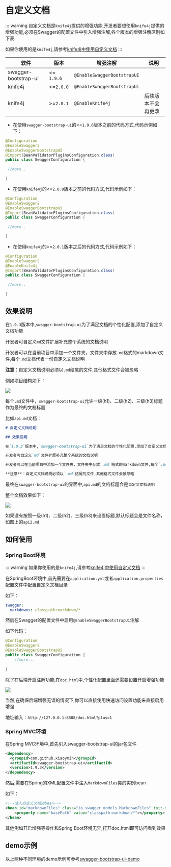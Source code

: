 # 自定义文档


::: warning
自定义文档是`knife4j`提供的增强功能,开发者要想使用`knife4j`提供的增强功能,必须在Swagger的配置文件中引入增强注解,各个版本的增强注解区别如下表:<br />

如果你使用的是`knife4j`,请参考[knife4j中使用自定义文档](../knife4j/self-doc.md)
:::

|软件|版本|增强注解|说明|
|--|--|--|--|
|swagger-bootstrap-ui |<= `1.9.6`|`@EnableSwaggerBootstrapUI`|| 
|knife4j|<=`2.0.0`|`@EnableSwaggerBootstrapUi`||
|knife4j|>=`2.0.1`|`@EnableKnife4j`|后续版本不会再更改|

- 在使用`swagger-bootstrap-ui`的<=`1.9.6`版本之前的代码方式,代码示例如下：
```java
@Configuration
@EnableSwagger2
@EnableSwaggerBootstrapUI
@Import(BeanValidatorPluginsConfiguration.class)
public class SwaggerConfiguration {
    
 //more..

}
```
- 在使用`knife4j`的<=`2.0.0`版本之前的代码方式,代码示例如下：
```java
@Configuration
@EnableSwagger2
@EnableSwaggerBootstrapUi
@Import(BeanValidatorPluginsConfiguration.class)
public class SwaggerConfiguration {
    
 //more..

}
```
- 在使用`knife4j`的>=`2.0.1`版本之后的代码方式,代码示例如下：
```java
@Configuration
@EnableSwagger2
@EnableKnife4j
@Import(BeanValidatorPluginsConfiguration.class)
public class SwaggerConfiguration {
    
 //more..

}
```


## 效果说明

在`1.9.3`版本中,`swagger-bootstrap-ui`为了满足文档的个性化配置,添加了自定义文档功能

开发者可自定义`md`文件扩展补充整个系统的文档说明

开发者可以在当前项目中添加一个文件夹，文件夹中存放`.md`格式的markdown文件,每个`.md`文档代表一份自定义文档说明

**注意**：自定义文档说明必须以`.md`结尾的文件,其他格式文件会被忽略

例如项目结构如下：

![](/knife4j/images/1-9-3/construct.png)

每个`.md`文件中，`swagger-bootstrap-ui`允许一级(h1)、二级(h2)、三级(h3)标题作为最终的文档标题

比如`api.md`文档：

```markdown
# 自定义文档说明

## 效果说明

在`1.9.3`版本中,`swagger-bootstrap-ui`为了满足文档的个性化配置,添加了自定义文档功能

开发者可自定义`md`文件扩展补充整个系统的文档说明

开发者可以在当前项目中添加一个文件夹，文件夹中存放`.md`格式的markdown文件,每个`.md`文档代表一份自定义文档说明

**注意**：自定义文档说明必须以`.md`结尾的文件,其他格式文件会被忽略
```

最终在`swagger-bootstrap-ui`的界面中,`api.md`的文档标题会是`自定义文档说明`

整个文档效果如下：

![](/knife4j/images/1-9-3/ef.png)

如果没有按照一级(h1)、二级(h2)、三级(h3)来设置标题,默认标题会是文件名称，如图上的`api2.md`

## 如何使用

### Spring Boot环境

::: warning
如果你使用的是`knife4j`,请参考[knife4j中使用自定义文档](../knife4j/self-doc.md)
:::

在SpringBoot环境中,首先需要在`application.yml`或者`application.properties`配置文件中配置自定义文档目录

如下：

```yml
swagger:
  markdowns: classpath:markdown/*
```

然后在Swagger的配置文件中启用`@EnableSwaggerBootstrapUi`注解

如下代码：

```java
@Configuration
@EnableSwagger2
@EnableSwaggerBootstrapUI
public class SwaggerConfiguration {
    //more...
    
}
```

除了在后端开启注解功能,在`doc.html`中,个性化配置里面还需要设置开启增强功能

![](/knife4j/images/1-9-3/en-fun.png)

当然,在确保后端增强无误的情况下,你可以直接使用快速访问设置功能来直接启用增强

地址输入：`http://127.0.0.1:8888/doc.html?plus=1`



### Spring MVC环境

在Spring MVC环境中,首先引入swagger-bootstrap-ui的jar包文件

```xml
<dependency>
  <groupId>com.github.xiaoymin</groupId>
  <artifactId>swagger-bootstrap-ui</artifactId>
  <version>1.9.3</version>
</dependency>
```
然后,需要在Spring的XML配置文件中注入`MarkdownFiles`类的实例bean

如下：

```xml
<!--注入自定义文档的bean-->
<bean id="markdownFiles" class="io.swagger.models.MarkdownFiles" init-method="init">
    <property name="basePath" value="classpath:markdown/*"></property>
</bean>
```

其他例如开启增强等操作和Spring Boot环境无异,打开doc.html即可访问看到效果

## demo示例

以上两种不同环境的demo示例可参考[swagger-bootstrap-ui-demo](https://gitee.com/xiaoym/swagger-bootstrap-ui-demo)
 
 
 